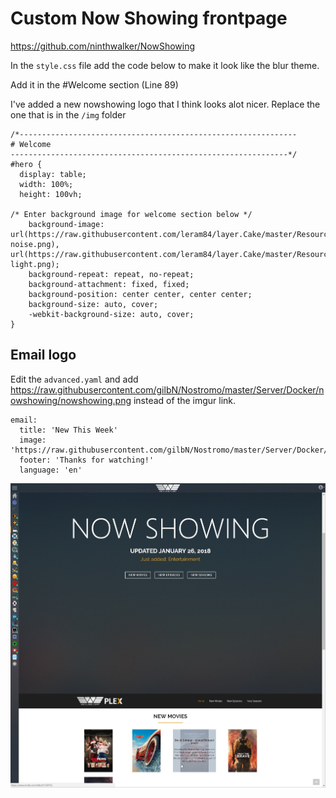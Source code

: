 
# Custom Now Showing frontpage

https://github.com/ninthwalker/NowShowing

In the `style.css` file add the code below to make it look like the blur theme.

Add it in the #Welcome section (Line 89)

I've added a new nowshowing logo that I think looks alot nicer. 
Replace the one that is in the `/img` folder


```
/*--------------------------------------------------------------
# Welcome
--------------------------------------------------------------*/
#hero {
  display: table;
  width: 100%;
  height: 100vh;

/* Enter background image for welcome section below */
    background-image: url(https://raw.githubusercontent.com/leram84/layer.Cake/master/Resources/blur-noise.png), url(https://raw.githubusercontent.com/leram84/layer.Cake/master/Resources/blur-light.png);
    background-repeat: repeat, no-repeat;
    background-attachment: fixed, fixed;
    background-position: center center, center center;
    background-size: auto, cover;
    -webkit-background-size: auto, cover;
}
```
## Email logo

Edit the `advanced.yaml` and add https://raw.githubusercontent.com/gilbN/Nostromo/master/Server/Docker/nowshowing/nowshowing.png instead of the imgur link. 
```
email:
  title: 'New This Week'
  image: 'https://raw.githubusercontent.com/gilbN/Nostromo/master/Server/Docker/nowshowing/nowshowing.png'
  footer: 'Thanks for watching!'
  language: 'en'
  ```

![](nowshowingblur.jpg)

